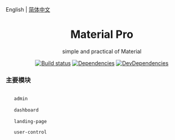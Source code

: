 English | [简体中文](./README.zh-CN.md)

<h1 align="center">Material Pro</h1>

<div align="center">

simple and practical of Material

[![Build status](https://ci.appveyor.com/api/projects/status/67fxu2by3ibvqtat/branch/master?svg=true)](https://github.com/guobin211/material-pro)
[![Dependencies](https://img.shields.io/david/ant-design/ant-design-pro.svg)](https://github.com/guobin211/material-pro)
[![DevDependencies](https://img.shields.io/david/dev/ant-design/ant-design-pro.svg)](https://github.com/guobin211/material-pro)

</div>


### 主要模块

```bash
   
   admin
   
   dashboard
   
   landing-page

   user-control
  
```
